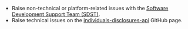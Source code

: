* Raise non-technical or platform-related issues with the [Software Development Support Team (SDST)](https://developer.service.hmrc.gov.uk/developer/support).
* Raise technical issues on the [individuals-disclosures-api](https://github.com/hmrc/individuals-disclosures-api/issues) GitHub page.